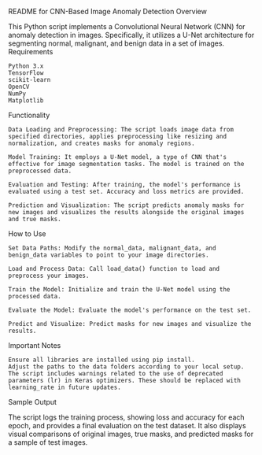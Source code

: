 README for CNN-Based Image Anomaly Detection
Overview

This Python script implements a Convolutional Neural Network (CNN) for anomaly detection in images. Specifically, it utilizes a U-Net architecture for segmenting normal, malignant, and benign data in a set of images.
Requirements

    Python 3.x
    TensorFlow
    scikit-learn
    OpenCV
    NumPy
    Matplotlib

Functionality

    Data Loading and Preprocessing: The script loads image data from specified directories, applies preprocessing like resizing and normalization, and creates masks for anomaly regions.

    Model Training: It employs a U-Net model, a type of CNN that's effective for image segmentation tasks. The model is trained on the preprocessed data.

    Evaluation and Testing: After training, the model's performance is evaluated using a test set. Accuracy and loss metrics are provided.

    Prediction and Visualization: The script predicts anomaly masks for new images and visualizes the results alongside the original images and true masks.

How to Use

    Set Data Paths: Modify the normal_data, malignant_data, and benign_data variables to point to your image directories.

    Load and Process Data: Call load_data() function to load and preprocess your images.

    Train the Model: Initialize and train the U-Net model using the processed data.

    Evaluate the Model: Evaluate the model's performance on the test set.

    Predict and Visualize: Predict masks for new images and visualize the results.

Important Notes

    Ensure all libraries are installed using pip install.
    Adjust the paths to the data folders according to your local setup.
    The script includes warnings related to the use of deprecated parameters (lr) in Keras optimizers. These should be replaced with learning_rate in future updates.

Sample Output

The script logs the training process, showing loss and accuracy for each epoch, and provides a final evaluation on the test dataset. It also displays visual comparisons of original images, true masks, and predicted masks for a sample of test images.
